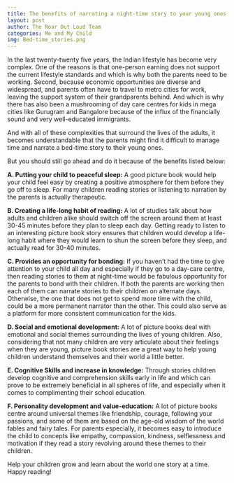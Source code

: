 ```yaml
---
title: The benefits of narrating a night-time story to your young ones
layout: post
author: The Roar Out Loud Team
categories: Me and My Child
img: Bed-time_stories.png
---
```


In the last twenty-twenty five years, the Indian lifestyle has become very complex. One of the reasons is that one-person earning does not support the current lifestyle standards and which is why both the parents need to be working. Second, because economic opportunities are diverse and widespread, and parents often have to travel to metro cities for work, leaving the support system of their grandparents behind. And which is why there has also been a mushrooming of day care centres for kids in mega cities like Gurugram and Bangalore because of the influx of the financially sound and very well-educated immigrants. 

And with all of these complexities that surround the lives of the adults, it becomes understandable that the parents might find it difficult to manage time and narrate a bed-time story to their young ones.

But you should still go ahead and do it because of the benefits listed below:

**A.	Putting your child to peaceful sleep:** A good picture book would help your child feel easy by creating a positive atmosphere for them before they go off to sleep. For many children reading stories or listening to narration by the parents is actually therapeutic. 

**B.	Creating a life-long habit of reading:** A lot of studies talk about how adults and children alike should switch off the screen around them at least 30-45 minutes before they plan to sleep each day. Getting ready to listen to an interesting picture book story ensures that children would develop a life-long habit where they would learn to shun the screen before they sleep, and actually read for 30-40 minutes.

**C.	Provides an opportunity for bonding:** If you haven’t had the time to give attention to your child all day and especially if they go to a day-care centre, then reading stories to them at night-time would be fabulous opportunity for the parents to bond with their children. If both the parents are working then each of them can narrate stories to their children on alternate days. Otherwise, the one that does not get to spend more time with the child, could be a more permanent narrator than the other. This could also serve as a platform for more consistent communication for the kids.

**D.	Social and emotional development:** A lot of picture books deal with emotional and social themes surrounding the lives of young children. Also, considering that not many children are very articulate about their feelings when they are young, picture book stories are a great way to help young children understand themselves and their world a little better.

**E.	Cognitive Skills and increase in knowledge:** Through stories children develop cognitive and comprehension skills early in life and which can prove to be extremely beneficial in all spheres of life, and especially when it comes to complimenting their school education.

**F.	Personality development and value-education:** A lot of picture books centre around universal themes like friendship, courage, following your passions, and some of them are based on the age-old wisdom of the world fables and fairy tales. For parents especially, it becomes easy to introduce the child to concepts like empathy, compassion, kindness, selflessness and motivation if they read a story revolving around these themes to their children.

Help your children grow and learn about the world one story at a time. Happy reading!